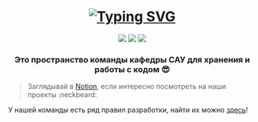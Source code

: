 <h1 align = "center">
<a href="https://git.io/typing-svg"><img src="https://readme-typing-svg.herokuapp.com?font=Fira+Code&size=60&duration=2000&pause=1000&color=0CE82B&background=14181e&center=true&vCenter=true&multiline=true&width=1200&height=125&lines=Привет!+Hello!+Welcome!😉;" alt="Typing SVG"/></a>
</h1>


<div align="center">

  <a href="https://www.youtube.com/channel/UCuQICBD96AX14hRUD69Epgw"><img src="https://img.shields.io/badge/YouTube-FF0000?style=for-the-badge&logo=youtube&logoColor=white"></a>
  <a href="https://www.instagram.com/leti_sau_dep/"><img src="https://img.shields.io/badge/Instagram-E4405F?style=for-the-badge&logo=instagram&logoColor=white"></a>
  <a href="https://lavish-podium-945.notion.site/7b3f9c688b7f4500b4b11160d38d2e45"><img src="https://img.shields.io/badge/Notion-000000?style=for-the-badge&logo=notion&logoColor=white"></a>

</div>

<h3 align=center>Это пространство команды кафедры САУ для хранения и работы с кодом 😎</h3>

> Заглядывай в [Notion](https://lavish-podium-945.notion.site/7b3f9c688b7f4500b4b11160d38d2e45), если интересно посмотреть на наши проекты :neckbeard:

У нашей команды есть ряд правил разработки, найти их можно [здесь](https://github.com/lsd-maddrive/.github/develop/profile/DEVELOPMENT.md)!
